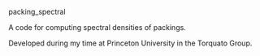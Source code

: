 packing_spectral

A code for computing spectral densities of packings.

Developed during my time at Princeton University in the Torquato Group.

